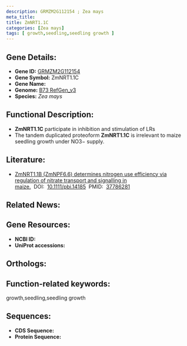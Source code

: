 ```yaml
---
description: GRMZM2G112154 ; Zea mays
meta_title:
title: ZmNRT1.1C
categories: [Zea mays]
tags: [ growth,seedling,seedling growth ]
---
```


## Gene Details:
- **Gene ID:**	[GRMZM2G112154]()
- **Gene Symbol:** ZmNRT1.1C
- **Gene Name:** 
- **Genome:** [B73 RefGen_v3]()
- **Species:** *Zea mays*

## Functional Description:
   - **ZmNRT1.1C** participate in inhibition and stimulation of LRs
   - The tandem duplicated proteoform **ZmNRT1.1C** is irrelevant to maize seedling growth under NO3− supply.

## Literature:
   - [ZmNRT1.1B (ZmNPF6.6) determines nitrogen use efficiency via regulation of nitrate transport and signalling in maize.]( https://onlinelibrary.wiley.com/doi/full/10.1111/pbi.14185)&nbsp;&nbsp;DOI:&nbsp;&nbsp;[10.1111/pbi.14185](https://onlinelibrary.wiley.com/doi/full/10.1111/pbi.14185)&nbsp;&nbsp;PMID:&nbsp;&nbsp;[37786281](https://pubmed.ncbi.nlm.nih.gov/37786281/)

## Related News:

## Gene Resources:
- **NCBI ID:** [](https://www.ncbi.nlm.nih.gov/gene/?term=)
- **UniProt accessions:** [](https://www.uniprot.org/uniprotkb//entry)

## Orthologs:

## Function-related keywords:
growth,seedling,seedling growth

## Sequences:
- **CDS Sequence:**
- **Protein Sequence:**
